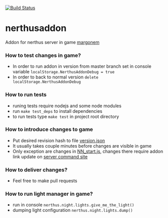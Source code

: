 [![Build Status](https://travis-ci.org/akrzyz/nerthusaddon.svg?branch=master)](https://travis-ci.org/akrzyz/nerthusaddon)
# nerthusaddon
  Addon for nerthus server in game [margonem](http://www.margonem.pl/)

### How to test changes in game?
  * In order to run addon in version from master branch set in console variable `localStorage.NerthusAddonDebug = true` 
  * In order to back to normal version `delete localStorage.NerthusAddonDebug`
 
### How to run tests
  * runing tests require nodejs and some node modules
  * run `make test_deps` to install dependencies
  * to run tests type `make test` in project root directory
 
### How to introduce changes to game
  * Put desired revision hash to file [version.json](version.json)
  * It usually takes couple minutes before changes are visible in game
  * Only exception are changes in [NN_start.js](NN_start.js), changes there require addon link update on [server command site](http://serwery.margonem.pl/)
  
### How to deliver changes? 
  * Feel free to make pull requests

### How to run light manager in game?
  * run in console `nerthus.night.lights.give_me_the_light()`
  * dumping light configuration `nerthus.night.lights.dump()`
